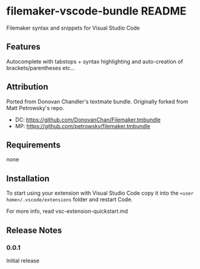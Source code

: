 # filemaker-vscode-bundle README

Filemaker syntax and snippets for Visual Studio Code

## Features

Autocomplete with tabstops + syntax highlighting and auto-creation of brackets/parentheses etc...

## Attribution

Ported from Donovan Chandler's textmate bundle. Originally forked from Matt Petrowsky's repo.

- DC: <https://github.com/DonovanChan/Filemaker.tmbundle>
- MP: <https://github.com/petrowsky/filemaker.tmbundle>

## Requirements

none

## Installation

To start using your extension with Visual Studio Code copy it into the `<user home>/.vscode/extensions` folder and restart Code.

For more info, read vsc-extension-quickstart.md

## Release Notes

### 0.0.1

Initial release

